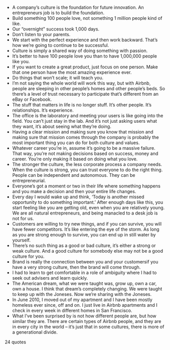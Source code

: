  - A company’s culture is the foundation for future innovation. An entrepreneurs job is to build the foundation.
 - Build something 100 people love, not something 1 million people kind of like.
 - Our “overnight” success took 1,000 days.
 - Don’t listen to your parents.
 - We start with the perfect experience and then work backward. That’s how we’re going to continue to be successful.
 - Culture is simply a shared way of doing something with passion.
 - It’s better to have 100 people love you than to have 1,000,000 people like you.
 - If you want to create a great product, just focus on one person. Make that one person have the most amazing experience ever.
 - Do things that won’t scale; it will teach you.
 - I’m not saying the whole world will work this way, but with Airbnb, people are sleeping in other people’s homes and other people’s beds. So there’s a level of trust necessary to participate that’s different from an eBay or Facebook.
 - The stuff that matters in life is no longer stuff. It’s other people. It’s relationships. It’s experience.
 - The office is the laboratory and meeting your users is like going into the field. You can’t just stay in the lab. And it’s not just asking users what they want, it’s about seeing what they’re doing.
 - Having a clear mission and making sure you know that mission and making sure that mission comes through the company is probably the most important thing you can do for both culture and values.
 - Whatever career you’re in, assume it’s going to be a massive failure. That way, you’re not making decisions based on success, money and career. You’re only making it based on doing what you love.
 - The stronger the culture, the less corporate process a company needs. When the culture is strong, you can trust everyone to do the right thing. People can be independent and autonomous. They can be entrepreneurial.
 - Everyone’s got a moment or two in their life where something happens and you make a decision and then your entire life changes.
 - Every day I would wake up and think, ‘Today is another missed opportunity to do something important.’ After enough days like this, you start feeling like you are getting old, even when you are relatively young. We are all natural entrepreneurs, and being manacled to a desk job is not for us.
 - Customers are willing to try new things, and if you can survive, you will have fewer competitors. It’s like entering the eye of the storm. As long as you are strong enough to survive, you can end up in still water by yourself.
 - There’s no such thing as a good or bad culture, it’s either a strong or weak culture. And a good culture for somebody else may not be a good culture for you.
 - Brand is really the connection between you and your customersif you have a very strong culture, then the brand will come through.
 - I had to learn to get comfortable in a role of ambiguity where I had to seek out advisers and learn quickly.
 - The American dream, what we were taught was, grow up, own a car, own a house. I think that dream’s completely changing. We were taught to keep up with the Joneses. Now we’re sharing with the Joneses.
 - In June 2010, I moved out of my apartment and I have been mostly homeless ever since, off and on. I just live in Airbnb apartments and I check in every week in different homes in San Francisco.
 - What I’ve been surprised by is not how different people are, but how similar they are. There are certain types of Airbnb people, and they are in every city in the world – it’s just that in some cultures, there is more of a generational divide.

24 quotes